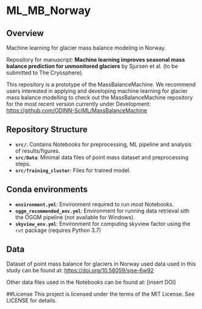 # ML_MB_Norway

## Overview
Machine learning for glacier mass balance modeling in Norway.

Repository for manuscript: **Machine learning improves seasonal mass balance prediction for unmonitored glaciers** by Sjursen et al. (to be submitted to The Cryosphere).

This repository is a prototype of the MassBalanceMachine. We recommend users interested in applying and developing machine learning for glacier mass balance modelling to check out the MassBalanceMachine repository for the most recent version currently under Development: https://github.com/ODINN-SciML/MassBalanceMachine

## Repository Structure
- **`src/`**: Contains Notebooks for preprocessing, ML pipeline and analysis of results/figures.
- **`src/Data`**: Minimal data files of point mass dataset and preprocessing steps.
- **`src/Training_cluster`**: Files for trained model. 

## Conda environments
- **`environment.yml`**: Environment required to run most Notebooks.
- **`oggm_recommended_env.yml`**: Environment for running data retrieval sith the OGGM pipeline (not available for Windows).
- **`skyview_env.yml`**: Environment for computing skyview factor using the `rvt` package (requires Python 3.7)  

## Data
Dataset of point mass balance for glaciers in Norway used data used in this study can be found at:
https://doi.org/10.58059/sjse-6w92

Other data files used in the Notebooks can be found at: [insert DOI]

##License
This project is licensed under the terms of the MIT License. See LICENSE for details.